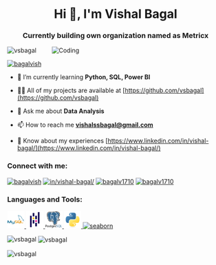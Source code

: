 
<h1 align="center">Hi 👋, I'm Vishal Bagal</h1>
<h3 align="center">Currently building own organization named as Metricx</h3>

<img align="right" alt="Coding" width="400" src="https://media.tenor.com/rePDfDWO3XoAAAAd/hacking.gif">

<p align="left"> <img src="https://komarev.com/ghpvc/?username=vsbagal&label=Profile%20views&color=0e75b6&style=flat" alt="vsbagal" /> </p>

<p align="left"> <a href="https://twitter.com/bagalvish" target="blank"><img src="https://img.shields.io/twitter/follow/bagalvish?logo=twitter&style=for-the-badge" alt="bagalvish" /></a> </p>

- 🌱 I’m currently learning **Python, SQL, Power BI**

- 👨‍💻 All of my projects are available at [https://github.com/vsbagal](https://github.com/vsbagal)

- 💬 Ask me about **Data Analysis**

- 📫 How to reach me **vishalssbagal@gmail.com**

- 📄 Know about my experiences [https://www.linkedin.com/in/vishal-bagal/](https://www.linkedin.com/in/vishal-bagal/)

<h3 align="left">Connect with me:</h3>
<p align="left">
<a href="https://twitter.com/bagalvish" target="blank"><img align="center" src="https://raw.githubusercontent.com/rahuldkjain/github-profile-readme-generator/master/src/images/icons/Social/twitter.svg" alt="bagalvish" height="30" width="40" /></a>
<a href="https://linkedin.com/in/in/vishal-bagal/" target="blank"><img align="center" src="https://raw.githubusercontent.com/rahuldkjain/github-profile-readme-generator/master/src/images/icons/Social/linked-in-alt.svg" alt="in/vishal-bagal/" height="30" width="40" /></a>
<a href="https://www.hackerrank.com/bagalv1710" target="blank"><img align="center" src="https://raw.githubusercontent.com/rahuldkjain/github-profile-readme-generator/master/src/images/icons/Social/hackerrank.svg" alt="bagalv1710" height="30" width="40" /></a>
<a href="https://www.leetcode.com/bagalv1710" target="blank"><img align="center" src="https://raw.githubusercontent.com/rahuldkjain/github-profile-readme-generator/master/src/images/icons/Social/leet-code.svg" alt="bagalv1710" height="30" width="40" /></a>
</p>

<h3 align="left">Languages and Tools:</h3>
<p align="left"> <a href="https://www.mysql.com/" target="_blank" rel="noreferrer"> <img src="https://raw.githubusercontent.com/devicons/devicon/master/icons/mysql/mysql-original-wordmark.svg" alt="mysql" width="40" height="40"/> </a> <a href="https://pandas.pydata.org/" target="_blank" rel="noreferrer"> <img src="https://raw.githubusercontent.com/devicons/devicon/2ae2a900d2f041da66e950e4d48052658d850630/icons/pandas/pandas-original.svg" alt="pandas" width="40" height="40"/> </a> <a href="https://www.postgresql.org" target="_blank" rel="noreferrer"> <img src="https://raw.githubusercontent.com/devicons/devicon/master/icons/postgresql/postgresql-original-wordmark.svg" alt="postgresql" width="40" height="40"/> </a> <a href="https://www.python.org" target="_blank" rel="noreferrer"> <img src="https://raw.githubusercontent.com/devicons/devicon/master/icons/python/python-original.svg" alt="python" width="40" height="40"/> </a> <a href="https://seaborn.pydata.org/" target="_blank" rel="noreferrer"> <img src="https://seaborn.pydata.org/_images/logo-mark-lightbg.svg" alt="seaborn" width="40" height="40"/> </a> </p>

<p><img align="left" src="https://github-readme-stats.vercel.app/api/top-langs?username=vsbagal&show_icons=true&locale=en&layout=compact" alt="vsbagal" /></p>

<p>&nbsp;<img align="center" src="https://github-readme-stats.vercel.app/api?username=vsbagal&show_icons=true&locale=en" alt="vsbagal" /></p>

<p><img align="center" src="https://github-readme-streak-stats.herokuapp.com/?user=vsbagal&" alt="vsbagal" /></p>
